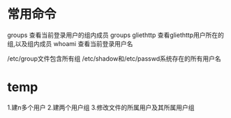# 常用命令
groups 查看当前登录用户的组内成员
groups gliethttp 查看gliethttp用户所在的组,以及组内成员
whoami 查看当前登录用户名

/etc/group文件包含所有组
/etc/shadow和/etc/passwd系统存在的所有用户名


# temp

1.建n多个用户
2.建两个用户组
3.修改文件的所属用户及其所属用户组

